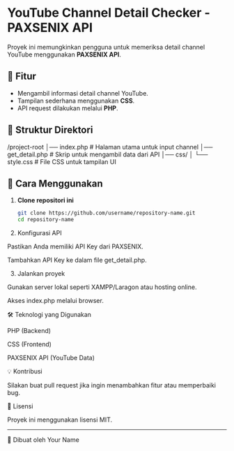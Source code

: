 # YouTube Channel Detail Checker - PAXSENIX API  

Proyek ini memungkinkan pengguna untuk memeriksa detail channel YouTube menggunakan **PAXSENIX API**.  

## 📌 Fitur  
- Mengambil informasi detail channel YouTube.  
- Tampilan sederhana menggunakan **CSS**.  
- API request dilakukan melalui **PHP**.  

## 📂 Struktur Direktori

/project-root │── index.php         # Halaman utama untuk input channel │── get_detail.php    # Skrip untuk mengambil data dari API │── css/ │   └── style.css     # File CSS untuk tampilan UI

## 🔧 Cara Menggunakan  
1. **Clone repositori ini**  
   ```sh
   git clone https://github.com/username/repository-name.git
   cd repository-name

2. Konfigurasi API

Pastikan Anda memiliki API Key dari PAXSENIX.

Tambahkan API Key ke dalam file get_detail.php.



3. Jalankan proyek

Gunakan server lokal seperti XAMPP/Laragon atau hosting online.

Akses index.php melalui browser.




🛠️ Teknologi yang Digunakan

PHP (Backend)

CSS (Frontend)

PAXSENIX API (YouTube Data)


💡 Kontribusi

Silakan buat pull request jika ingin menambahkan fitur atau memperbaiki bug.

📄 Lisensi

Proyek ini menggunakan lisensi MIT.


---

🚀 Dibuat oleh Your Name
